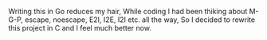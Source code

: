 Writing this in Go reduces my hair,
While coding I had been thiking about M-G-P, escape, noescape, E2I, I2E, I2I etc. all the way,
So I decided to rewrite this project in C and I feel much better now.
